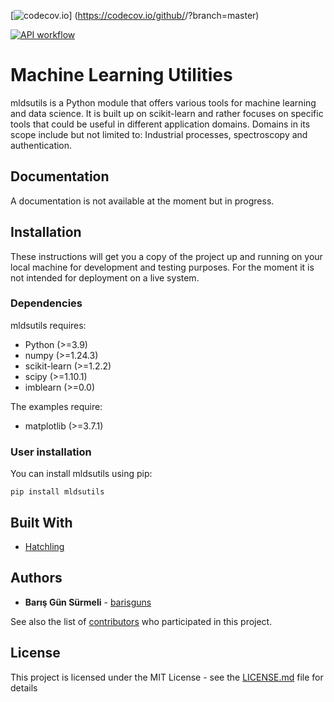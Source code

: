 [![codecov.io](https://codecov.io/github/<barisguns>/<MachineLearningUtils>/coverage.svg?branch=master)]
(https://codecov.io/github/<barisguns>/<MachineLearningUtils>?branch=master)

[![API workflow](https://github.com/barisguns/MachineLearningUtils/actions/workflows/codecov_update.yml/badge.svg)](https://github.com/barisguns/MachineLearningUtils/actions/workflows/codecov_update.yml)

# Machine Learning Utilities

mldsutils is a Python module that offers various tools for machine learning and data science.
It is built up on scikit-learn and rather focuses on specific tools that could be useful in different application domains.
Domains in its scope include but not limited to: Industrial processes, spectroscopy and authentication.

## Documentation

A documentation is not available at the moment but in progress. 

## Installation

These instructions will get you a copy of the project up and running on your local machine for development and testing purposes. For the moment it is not intended for deployment on a live system.

### Dependencies

mldsutils requires:

- Python (>=3.9)
- numpy (>=1.24.3)
- scikit-learn (>=1.2.2)
- scipy (>=1.10.1)
- imblearn (>=0.0)

The examples require:
- matplotlib (>=3.7.1)

### User installation

You can install mldsutils using pip:
```
pip install mldsutils
```

## Built With

* [Hatchling](https://hatch.pypa.io/latest/config/build/) 

## Authors

* **Barış Gün Sürmeli** - [barisguns](https://github.com/barisguns)

See also the list of [contributors](https://github.com/your/project/contributors) who participated in this project.

## License

This project is licensed under the MIT License - see the [LICENSE.md](LICENSE.md) file for details
